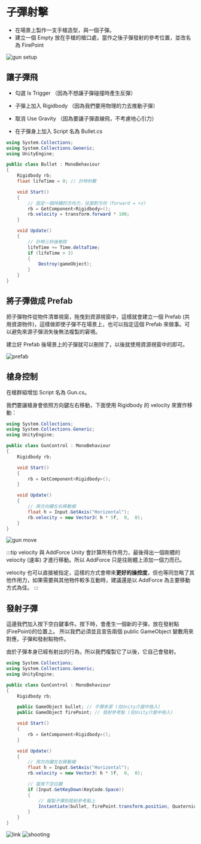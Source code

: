 # 子彈射擊

- 在場景上製作一支手槍造型，與一個子彈。
- 建立一個 Empty 放在手槍的槍口處，當作之後子彈發射的參考位置，並改名為 FirePoint

![gun setup](./gun-setup.png)


## 讓子彈飛
- 勾選 Is Trigger （因為不想讓子彈碰撞時產生反彈）
- 子彈上加入 Rigidbody （因為我們要用物理的力去推動子彈）
- 取消 Use Gravity （因為要讓子彈直線飛，不考慮地心引力）


- 在子彈身上加入 Script 名為 Bullet.cs
```csharp
using System.Collections;
using System.Collections.Generic;
using UnityEngine;

public class Bullet : MonoBehaviour
{
    Rigidbody rb;
    float lifeTime = 0; // 計時秒數

    void Start()
    {
        // 設定一個持續的方向力，往面對方向（forward = +z)
        rb = GetComponent<Rigidbody>();
        rb.velocity = transform.forward * 100;
    }

    void Update()
    {
        // 計時三秒後刪除
        lifeTime += Time.deltaTime;
        if (lifeTime > 3)
        {
            Destroy(gameObject);
        }
    }
}

```

## 將子彈做成 Prefab
把子彈物件從物件清單視窗，拖曳到資源視窗中，這樣就會建立一個 Prefab (共用資源物件)，這樣做即使子彈不在場景上，也可以指定這個 Prefab 來做事。可以避免來源子彈消失後無法複製的窘境。

建立好 Prefab 後場景上的子彈就可以刪除了，以後就使用資源視窗中的即可。

![prefab](./prefab.png)


## 槍身控制
在槍群組增加 Script 名為 Gun.cs。

我們要讓槍身會依照方向鍵左右移動，下面使用 Rigidbody 的 velocity 來實作移動：

```csharp
using System.Collections;
using System.Collections.Generic;
using UnityEngine;

public class GunControl : MonoBehaviour
{
    Rigidbody rb;

    void Start()
    {
        rb = GetComponent<Rigidbody>();
    }

    void Update()
    {
        // 用方向鍵左右移動槍
        float h = Input.GetAxis("Horizontal");
        rb.velocity = new Vector3( h * 5f,  0,  0);
    }
}
```
![gun move](./gun-move.gif)

:::tip velocity 與 AddForce
Unity 會計算所有作用力，最後得出一個剛體的 velocity (速率) 才進行移動。所以 AddForce 只是往剛體上添加一個力而已。

velocity 也可以直接被指定，這樣的方式會帶來**更好的操控度**，但也等同忽略了其他作用力，如果需要與其他物件較多互動時，建議還是以 AddForce 為主要移動方式為佳。
:::

## 發射子彈
這邊我們加入按下空白鍵事件。按下時，會產生一個新的子彈，放在發射點(FirePoint)的位置上。
所以我們必須並且宣告兩個 public GameObject 變數用來對應，子彈和發射點物件。

由於子彈本身已經有射出的行為，所以我們複製它了以後，它自己會發射。

```csharp
using System.Collections;
using System.Collections.Generic;
using UnityEngine;

public class GunControl : MonoBehaviour
{
    Rigidbody rb;

    public GameObject bullet; // 子彈來源 (在Unity介面中拖入)
    public GameObject firePoint; // 發射參考點 (在Unity介面中拖入)

    void Start()
    {
        rb = GetComponent<Rigidbody>();
    }

    void Update()
    {
        // 用方向鍵左右移動槍
        float h = Input.GetAxis("Horizontal");
        rb.velocity = new Vector3( h * 5f,  0,  0);

        // 當按下空白鍵
        if (Input.GetKeyDown(KeyCode.Space))
        {
            // 複製子彈到發射參考點上
            Instantiate(bullet, firePoint.transform.position, Quaternion.identity);
        }
    }
}

```
![link](./link.png)
![shooting](./shooting.gif)
